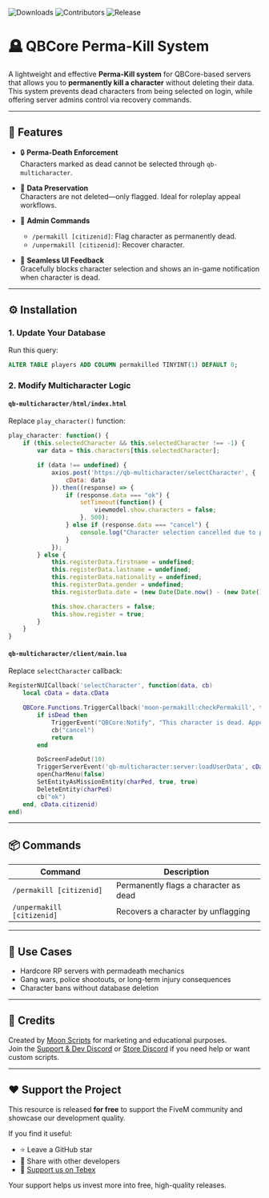 ![Downloads](https://img.shields.io/github/downloads/Moon-Store/moon-permakill/total?logo=github)
![Contributors](https://img.shields.io/github/contributors/Moon-Store/moon-permakill?color=blue)
![Release](https://img.shields.io/github/v/release/Moon-Store/moon-permakill?label=release)

# 🪦 QBCore Perma-Kill System

A lightweight and effective **Perma-Kill system** for QBCore-based servers that allows you to **permanently kill a character** without deleting their data. This system prevents dead characters from being selected on login, while offering server admins control via recovery commands.

---

## 🧠 Features

- 🔒 **Perma-Death Enforcement**  
  Characters marked as dead cannot be selected through `qb-multicharacter`.

- 📁 **Data Preservation**  
  Characters are not deleted—only flagged. Ideal for roleplay appeal workflows.

- 🔄 **Admin Commands**  
  - `/permakill [citizenid]`: Flag character as permanently dead.  
  - `/unpermakill [citizenid]`: Recover character.

- 🧩 **Seamless UI Feedback**  
  Gracefully blocks character selection and shows an in-game notification when character is dead.

---

## ⚙️ Installation

### 1. Update Your Database

Run this query:
```sql
ALTER TABLE players ADD COLUMN permakilled TINYINT(1) DEFAULT 0;
```

### 2. Modify Multicharacter Logic

#### `qb-multicharacter/html/index.html`
Replace `play_character()` function:
```js
play_character: function() {
    if (this.selectedCharacter && this.selectedCharacter !== -1) {
        var data = this.characters[this.selectedCharacter];

        if (data !== undefined) {
            axios.post('https://qb-multicharacter/selectCharacter', {
                cData: data
            }).then((response) => {
                if (response.data === "ok") {
                    setTimeout(function() {
                        viewmodel.show.characters = false;
                    }, 500);
                } else if (response.data === "cancel") {
                    console.log("Character selection cancelled due to permakill.");
                }
            });
        } else {
            this.registerData.firstname = undefined;
            this.registerData.lastname = undefined;
            this.registerData.nationality = undefined;
            this.registerData.gender = undefined;
            this.registerData.date = (new Date(Date.now() - (new Date()).getTimezoneOffset() * 60000)).toISOString().substr(0, 10);

            this.show.characters = false;
            this.show.register = true;
        }
    }
}
```

#### `qb-multicharacter/client/main.lua`
Replace `selectCharacter` callback:
```lua
RegisterNUICallback('selectCharacter', function(data, cb)
    local cData = data.cData

    QBCore.Functions.TriggerCallback('moon-permakill:checkPermakill', function(isDead)
        if isDead then
            TriggerEvent("QBCore:Notify", "This character is dead. Appeal on Discord.", "error")
            cb("cancel")
            return
        end

        DoScreenFadeOut(10)
        TriggerServerEvent('qb-multicharacter:server:loadUserData', cData)
        openCharMenu(false)
        SetEntityAsMissionEntity(charPed, true, true)
        DeleteEntity(charPed)
        cb("ok")
    end, cData.citizenid)
end)
```

---

## 📦 Commands

| Command | Description |
|--------|-------------|
| `/permakill [citizenid]` | Permanently flags a character as dead |
| `/unpermakill [citizenid]` | Recovers a character by unflagging |

---

## 🧪 Use Cases

- Hardcore RP servers with permadeath mechanics  
- Gang wars, police shootouts, or long-term injury consequences  
- Character bans without database deletion

---

## 🙌 Credits

Created by [Moon Scripts](https://moon-scriptsstore.tebex.io) for marketing and educational purposes.  
Join the [Support & Dev Discord](https://discord.gg/ukdw25av2V) or [Store Discord](https://discord.gg/khN9aqTnY6) if you need help or want custom scripts.

---

## ❤️ Support the Project

This resource is released **for free** to support the FiveM community and showcase our development quality.

If you find it useful:
- ⭐ Leave a GitHub star
- 📢 Share with other developers
- 💸 [Support us on Tebex](https://moon-scriptsstore.tebex.io)

Your support helps us invest more into free, high-quality releases.
